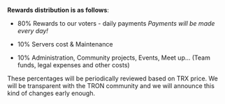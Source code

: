 **Rewards distribution is as follows**:

- 80% Rewards to our voters - daily payments 
*Payments will be made every day!*

- 10% Servers cost & Maintenance

- 10% Administration, Community projects, Events, Meet up… (Team funds, legal expenses and other costs)

These percentages will be periodically reviewed based on TRX price. We will be transparent with the TRON community and we will announce this kind of changes early enough.
 
